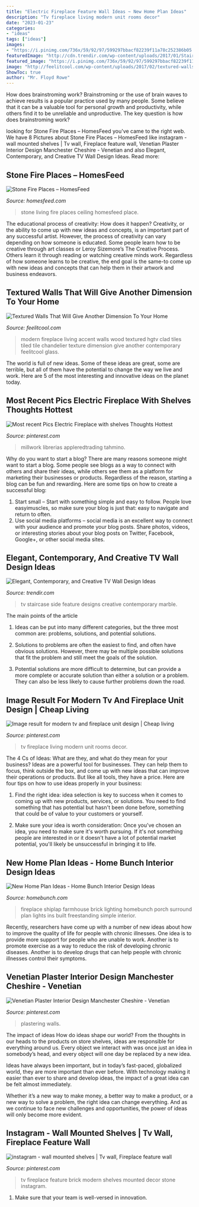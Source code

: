 ```yaml
---
title: "Electric Fireplace Feature Wall Ideas ~ New Home Plan Ideas"
description: "Tv fireplace living modern unit rooms decor"
date: "2023-01-23"
categories:
- "ideas"
tags: ["ideas"]
images:
- "https://i.pinimg.com/736x/59/92/97/599297bbacf82239f11a78c252386b05.jpg"
featuredImage: "http://cdn.trendir.com/wp-content/uploads/2017/01/Staircase-side-wall-wit-ha-TV.jpg"
featured_image: "https://i.pinimg.com/736x/59/92/97/599297bbacf82239f11a78c252386b05.jpg"
image: "http://feelitcool.com/wp-content/uploads/2017/02/textured-walls6.jpg"
ShowToc: true
author: "Mr. Floyd Rowe"
---
```



How does brainstroming work?
Brainstroming or the use of brain waves to achieve results is a popular practice used by many people. Some believe that it can be a valuable tool for personal growth and productivity, while others find it to be unreliable and unproductive. The key question is how does brainstroming work?

	

		
looking for Stone Fire Places – HomesFeed you've came to the right web. We have 8 Pictures about Stone Fire Places – HomesFeed like instagram - wall mounted shelves | Tv wall, Fireplace feature wall, Venetian Plaster Interior Design Manchester Cheshire - Venetian and also Elegant, Contemporary, and Creative TV Wall Design Ideas. Read more:
		
    
## Stone Fire Places – HomesFeed

<img loading=lazy src="https://homesfeed.com/wp-content/uploads/2016/03/Natural-Stone-Fire-Places-With-White-Furniture-In-Living-Room-And-Fan-On-Beams-Ceiling.jpg" onerror="this.onerror=null;this.src='https://tse2.mm.bing.net/th?id=OIP.A3GSVJmppMF6GB67HW9HvgHaLG&amp;pid=15.1';" alt="Stone Fire Places – HomesFeed">

_Source: homesfeed.com_

>stone living fire places ceiling homesfeed place. 

	

The educational process of creativity: How does it happen?
Creativity, or the ability to come up with new ideas and concepts, is an important part of any successful artist. However, the process of creativity can vary depending on how someone is educated. Some people learn how to be creative through art classes or Leroy Sizemore’s The Creative Process. Others learn it through reading or watching creative minds work. Regardless of how someone learns to be creative, the end goal is the same-to come up with new ideas and concepts that can help them in their artwork and business endeavors.

    
## Textured Walls That Will Give Another Dimension To Your Home

<img loading=lazy src="http://feelitcool.com/wp-content/uploads/2017/02/textured-walls6.jpg" onerror="this.onerror=null;this.src='https://tse2.mm.bing.net/th?id=OIP.dfA9YdG0CjuMfIO2CzRsUwHaJQ&amp;pid=15.1';" alt="Textured Walls That Will Give Another Dimension To Your Home">

_Source: feelitcool.com_

>modern fireplace living accent walls wood textured hgtv clad tiles tiled tile chandelier texture dimension give another contemporary feelitcool glass. 

	

The world is full of new ideas. Some of these ideas are great, some are terrible, but all of them have the potential to change the way we live and work. Here are 5 of the most interesting and innovative ideas on the planet today.

    
## Most Recent Pics Electric Fireplace With Shelves Thoughts Hottest

<img loading=lazy src="https://i.pinimg.com/736x/f8/b4/10/f8b4102db127f3f6028239558b2cf12c.jpg" onerror="this.onerror=null;this.src='https://tse2.mm.bing.net/th?id=OIP.jNKG58IiSN7NAmmxTvBINQHaHa&amp;pid=15.1';" alt="Most recent Pics Electric Fireplace with shelves Thoughts Hottest">

_Source: pinterest.com_

>millwork librerias appleredtrading tahmino. 

	

Why do you want to start a blog?
There are many reasons someone might want to start a blog. Some people see blogs as a way to connect with others and share their ideas, while others see them as a platform for marketing their businesses or products. Regardless of the reason, starting a blog can be fun and rewarding. Here are some tips on how to create a successful blog: 
1. Start small – Start with something simple and easy to follow. People love easyimuscles, so make sure your blog is just that: easy to navigate and return to often. 
2. Use social media platforms – social media is an excellent way to connect with your audience and promote your blog posts. Share photos, videos, or interesting stories about your blog posts on Twitter, Facebook, Google+, or other social media sites. 

    
## Elegant, Contemporary, And Creative TV Wall Design Ideas

<img loading=lazy src="http://cdn.trendir.com/wp-content/uploads/2017/01/Staircase-side-wall-wit-ha-TV.jpg" onerror="this.onerror=null;this.src='https://tse4.mm.bing.net/th?id=OIP.0qW6NDTorX49VfZg4OzW4gHaKk&amp;pid=15.1';" alt="Elegant, Contemporary, and Creative TV Wall Design Ideas">

_Source: trendir.com_

>tv staircase side feature designs creative contemporary marble. 

	

The main points of the article
1. Ideas can be put into many different categories, but the three most common are: problems, solutions, and potential solutions.
2. Solutions to problems are often the easiest to find, and often have obvious solutions. However, there may be multiple possible solutions that fit the problem and still meet the goals of the solution.

3. Potential solutions are more difficult to determine, but can provide a more complete or accurate solution than either a solution or a problem. They can also be less likely to cause further problems down the road.

    
## Image Result For Modern Tv And Fireplace Unit Design | Cheap Living

<img loading=lazy src="https://i.pinimg.com/736x/bc/11/0e/bc110e6cb4585a5aa3b287476116a2b1.jpg" onerror="this.onerror=null;this.src='https://tse4.mm.bing.net/th?id=OIP.fyjwXoVEXG-gUAEWdQa2UwHaJ3&amp;pid=15.1';" alt="Image result for modern tv and fireplace unit design | Cheap living">

_Source: pinterest.com_

>tv fireplace living modern unit rooms decor. 

	

The 4 Cs of Ideas: What are they, and what do they mean for your business?
Ideas are a powerful tool for businesses. They can help them to focus, think outside the box, and come up with new ideas that can improve their operations or products. But like all tools, they have a price. Here are four tips on how to use ideas properly in your business:
1. Find the right idea: idea selection is key to success when it comes to coming up with new products, services, or solutions. You need to find something that has potential but hasn't been done before, something that could be of value to your customers or yourself.

2. Make sure your idea is worth consideration: Once you've chosen an idea, you need to make sure it's worth pursuing. If it's not something people are interested in or it doesn't have a lot of potential market potential, you'll likely be unsuccessful in bringing it to life.

    
## New Home Plan Ideas - Home Bunch Interior Design Ideas

<img loading=lazy src="http://www.homebunch.com/wp-content/uploads/2016/11/Farmhouse-Fireplace-with-Brick-shiplap-and-barn-lighting.jpg" onerror="this.onerror=null;this.src='https://tse1.mm.bing.net/th?id=OIP.ckylg1ZLV_4H0ct9NScNMQHaLH&amp;pid=15.1';" alt="New Home Plan Ideas - Home Bunch Interior Design Ideas">

_Source: homebunch.com_

>fireplace shiplap farmhouse brick lighting homebunch porch surround plan lights ins built freestanding simple interior. 

	

Recently, researchers have come up with a number of new ideas about how to improve the quality of life for people with chronic illnesses. One idea is to provide more support for people who are unable to work. Another is to promote exercise as a way to reduce the risk of developing chronic diseases. Another is to develop drugs that can help people with chronic illnesses control their symptoms.

    
## Venetian Plaster Interior Design Manchester Cheshire - Venetian

<img loading=lazy src="https://i.pinimg.com/736x/06/fd/f4/06fdf4e2e90e3ec61df5d70e47c40c7e.jpg" onerror="this.onerror=null;this.src='https://tse1.mm.bing.net/th?id=OIP.QvnPKW6kby3NMX1MXmMa4gHaJ3&amp;pid=15.1';" alt="Venetian Plaster Interior Design Manchester Cheshire - Venetian">

_Source: pinterest.com_

>plastering walls. 

	

The impact of ideas
How do ideas shape our world?
From the thoughts in our heads to the products on store shelves, ideas are responsible for everything around us. Every object we interact with was once just an idea in somebody’s head, and every object will one day be replaced by a new idea.

Ideas have always been important, but in today’s fast-paced, globalized world, they are more important than ever before. With technology making it easier than ever to share and develop ideas, the impact of a great idea can be felt almost immediately.

Whether it’s a new way to make money, a better way to make a product, or a new way to solve a problem, the right idea can change everything. And as we continue to face new challenges and opportunities, the power of ideas will only become more evident.

    
## Instagram - Wall Mounted Shelves | Tv Wall, Fireplace Feature Wall

<img loading=lazy src="https://i.pinimg.com/736x/59/92/97/599297bbacf82239f11a78c252386b05.jpg" onerror="this.onerror=null;this.src='https://tse4.mm.bing.net/th?id=OIP.Jv9HCLRtf2LSbZYljMkapQHaJQ&amp;pid=15.1';" alt="instagram - wall mounted shelves | Tv wall, Fireplace feature wall">

_Source: pinterest.com_

>tv fireplace feature brick modern shelves mounted decor stone instagram. 

	

1. Make sure that your team is well-versed in innovation.

